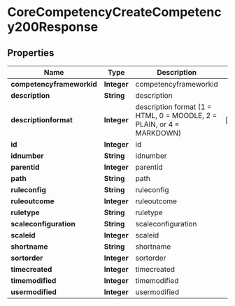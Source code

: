 

# CoreCompetencyCreateCompetency200Response


## Properties

| Name | Type | Description | Notes |
|------------ | ------------- | ------------- | -------------|
|**competencyframeworkid** | **Integer** | competencyframeworkid |  |
|**description** | **String** | description |  |
|**descriptionformat** | **Integer** | description format (1 &#x3D; HTML, 0 &#x3D; MOODLE, 2 &#x3D; PLAIN, or 4 &#x3D; MARKDOWN) |  [optional] |
|**id** | **Integer** | id |  |
|**idnumber** | **String** | idnumber |  |
|**parentid** | **Integer** | parentid |  |
|**path** | **String** | path |  |
|**ruleconfig** | **String** | ruleconfig |  |
|**ruleoutcome** | **Integer** | ruleoutcome |  |
|**ruletype** | **String** | ruletype |  |
|**scaleconfiguration** | **String** | scaleconfiguration |  |
|**scaleid** | **Integer** | scaleid |  |
|**shortname** | **String** | shortname |  |
|**sortorder** | **Integer** | sortorder |  |
|**timecreated** | **Integer** | timecreated |  |
|**timemodified** | **Integer** | timemodified |  |
|**usermodified** | **Integer** | usermodified |  |



